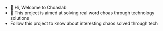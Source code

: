 - 👋 Hi, Welcome to Choaslab 
- 👀 This project is aimed at solving real word choas through technology solutions
- Follow this project to know about interesting chaos solved through tech
